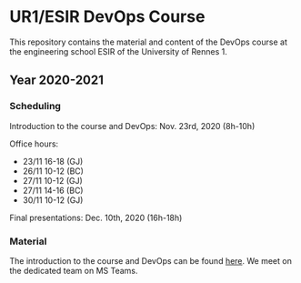 # UR1/ESIR DevOps Course
This repository contains the material and content of the DevOps course at the engineering school ESIR of the University of Rennes 1. 

## Year 2020-2021

### Scheduling

Introduction to the course and DevOps: Nov. 23rd, 2020 (8h-10h)

Office hours: 
- 23/11 16-18 (GJ)
- 26/11 10-12 (BC)
- 27/11 10-12 (GJ)
- 27/11 14-16 (BC)
- 30/11 10-12 (GJ)

Final presentations: Dec. 10th, 2020 (16h-18h)

### Material

The introduction to the course and DevOps can be found [here](https://people.irisa.fr/Benoit.Combemale/course/esir/esir3/). 
We meet on the dedicated team on MS Teams. 
